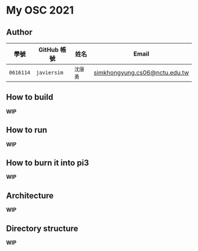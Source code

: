 # My OSC 2021

## Author

| 學號 | GitHub 帳號 | 姓名 | Email |
| --- | ----------- | --- | --- |
|`0616114`| `javiersim` | `沈康勇` | simkhongyung.cs06@nctu.edu.tw |

## How to build

**WIP**

## How to run

**WIP**

## How to burn it into pi3

**WIP**

## Architecture

**WIP**

## Directory structure

**WIP**
